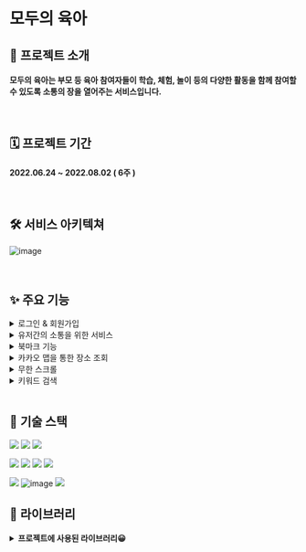 # 모두의 육아


## 🎈 프로젝트 소개
#### **모두의 육아**는 부모 등 육아 참여자들이 학습, 체험, 놀이 등의 다양한 활동을 함께 참여할 수 있도록 소통의 장을 열어주는 서비스입니다.

<br/>

## 🗓 프로젝트 기간
#### 2022.06.24 ~ 2022.08.02 ( 6주 )

<br/>

## 🛠 서비스 아키텍쳐
![image](https://user-images.githubusercontent.com/87432361/182505336-4b93faf5-d4a4-4625-b217-cf82f9edd109.png)

<br/>

## ✨ 주요 기능

<details>
<summary>로그인 & 회원가입</summary>
<div markdown="1">       
 이메일 인증을 통한 회원가입 또는 카카오 소셜 로그인으로 쉽게 로그인 할 수 있습니다. 
 <br/>
</div>
</details>

<details>
<summary>유저간의 소통을 위한 서비스</summary>
<div markdown="1">    
  socket.io를 이용해서 1:1 실시간 채팅 <br/>
  카테고리별 게시글 crud (다중 이미지 & 별점 포함), 댓글 작성을 통한 유저들 간의 소통을 활성화시켰습니다.
  <br/>
</div>
</details>

<details>
<summary>북마크 기능</summary>
<div markdown="1">       
  북마크 기능을 활용한 마이페이지 북마크 정보 조회가 가능합니다.
  <br/>
</div>
</details>


<details>
<summary>카카오 맵을 통한 장소 조회</summary>
<div markdown="1">       
  카카오 맵을 통한 장소 조회로 위치를 파악할 수 있습니다.
  <br/>
</div>
</details>


<details>
<summary>무한 스크롤</summary>
<div markdown="1">       
  각 카테고리별로 게시글을 쉽게 볼 수 있도록 무한 스크롤을 사용했습니다.
  <br/>
</div>
</details>

<details>
<summary>키워드 검색 </summary>
<div markdown="1">       
 키워드를 이용해 게시글 검색이 용이하도록 했습니다.
 <br/>
</div>
</details>

<br/>

## 🚀 기술 스택
<img src="https://img.shields.io/badge/javascript-F7DF1E?style=for-the-badge&logo=javascript&logoColor=black">  <img src="https://img.shields.io/badge/html5-E34F26?style=for-the-badge&logo=html5&logoColor=white">   <img src="https://img.shields.io/badge/css-1572B6?style=for-the-badge&logo=css3&logoColor=white"> 

<img src="https://img.shields.io/badge/react-61DAFB?style=for-the-badge&logo=react&logoColor=white"> <img src="https://img.shields.io/badge/redux-764ABC?style=for-the-badge&logo=redux&logoColor=white">  <img src="https://img.shields.io/badge/socket.io-010101?style=for-the-badge&logo=socket.io&logoColor=white">  <img src="https://img.shields.io/badge/kakaoMap-FFCD00?style=for-the-badge&logo=Google Maps&logoColor=white">  

<img src="https://img.shields.io/badge/amazonaws-232F3E?style=for-the-badge&logo=amazonaws&logoColor=white">  ![image](https://user-images.githubusercontent.com/87432361/182510977-9bd5d8c2-49c5-4a73-affa-a2e6eae08001.png)
 <img src="https://img.shields.io/badge/github-181717?style=for-the-badge&logo=github&logoColor=white">  
 
 ## 📓 라이브러리
 
 
<details>
<summary><b> 프로젝트에 사용된 라이브러리😀 </summary>
<div markdown="1">

|  이름 | 사용 이유  | 버전  |
|---|---|---|
|  react-daum-postcode | 주소 검색  |  3.1.1  |
|  axios | 서버 & 클라이언트 데이터통신  |  0.27.2 |
|  animate.css |  애니메이션 효과 | 4.1.1  |
|  react-scroll-to-bottom | 채팅창 스크롤 자동하단  | 4.2.0  |
|  react-redux |  편리한 상태 관리 | 8.0.2 |
|  redux-thunk | 비동기 통신 미들웨어  | 2.4.1  |
|  react-toastify |  토스트 알림 기능 |  8.2.0 |
|  socket.io-client |  실시간 채팅 기능 | 4.5.1 |
| sweetalert2  |  디자인 된 알림창 | 11.4.23 |
| react-modal  | 모달창 띄우기  |  3.15.1 |
| react-datepicker  |  달력 띄우기 | 4.8.0  |
| react-infinite-scroll-component  |  무한 스크롤 구현 | 6.1.0  |
| styled-components  | 스타일 css  |  5.3.5 |
| react-router-dom  |  라우터 |  6.3.0 |
| react-icons  |  리액트 아이콘 |  4.4.0 |
|  react-device-detect | 모바일 감지 | 2.2.2  |
</div>
</details>













